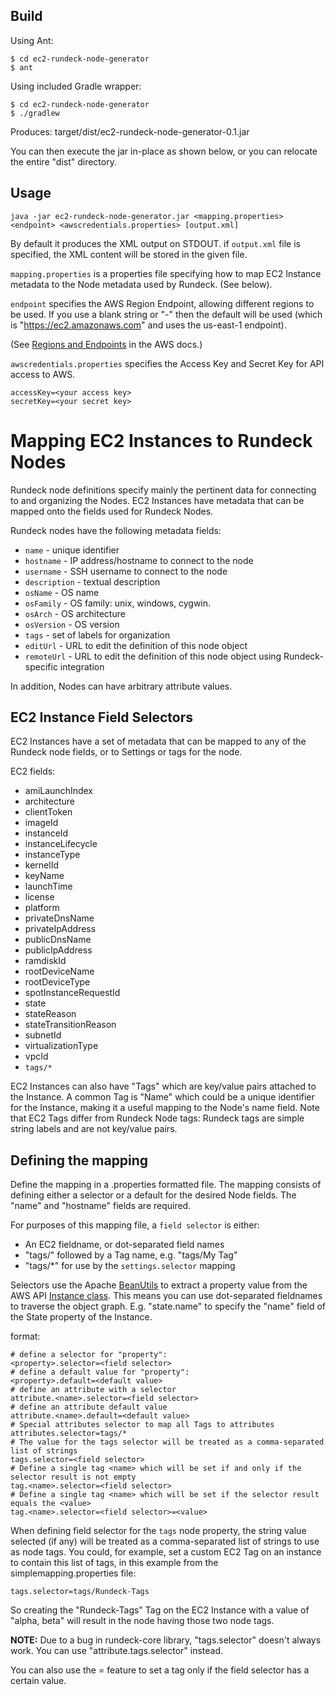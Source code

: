 Build
------

Using Ant:

    $ cd ec2-rundeck-node-generator
    $ ant

Using included Gradle wrapper:

    $ cd ec2-rundeck-node-generator
    $ ./gradlew
    
Produces: target/dist/ec2-rundeck-node-generator-0.1.jar

You can then execute the jar in-place as shown below, or you can relocate the entire "dist" directory.

Usage
--------

    java -jar ec2-rundeck-node-generator.jar <mapping.properties> <endpoint> <awscredentials.properties> [output.xml]

By default it produces the XML output on STDOUT.  if `output.xml` file is specified, the
XML content will be stored in the given file.

`mapping.properties` is a properties file specifying how to map EC2 Instance metadata to the Node metadata used by Rundeck.  (See below).

`endpoint` specifies the AWS Region Endpoint, allowing different regions to be used. If you
use a blank string or "-" then the default will be used (which is "https://ec2.amazonaws.com" and uses the us-east-1 endpoint).

(See [Regions and Endpoints](http://docs.amazonwebservices.com/general/latest/gr/index.html?rande.html) in the AWS docs.)

`awscredentials.properties` specifies the Access Key and Secret Key for API access to AWS.

    accessKey=<your access key>
    secretKey=<your secret key>

Mapping EC2 Instances to Rundeck Nodes
=================

Rundeck node definitions specify mainly the pertinent data for connecting to and organizing the Nodes.  EC2 Instances have metadata that can be mapped onto the fields used for Rundeck Nodes.

Rundeck nodes have the following metadata fields:

* `name` - unique identifier
* `hostname` - IP address/hostname to connect to the node
* `username` - SSH username to connect to the node
* `description` - textual description
* `osName` - OS name
* `osFamily` - OS family: unix, windows, cygwin.
* `osArch` - OS architecture
* `osVersion` - OS version
* `tags` - set of labels for organization
* `editUrl` - URL to edit the definition of this node object
* `remoteUrl` - URL to edit the definition of this node object using Rundeck-specific integration

In addition, Nodes can have arbitrary attribute values.

EC2 Instance Field Selectors
-----------------

EC2 Instances have a set of metadata that can be mapped to any of the Rundeck node fields, or to Settings or tags for the node.

EC2 fields:

* amiLaunchIndex
* architecture
* clientToken
* imageId
* instanceId
* instanceLifecycle
* instanceType
* kernelId
* keyName
* launchTime
* license
* platform
* privateDnsName
* privateIpAddress
* publicDnsName
* publicIpAddress
* ramdiskId
* rootDeviceName
* rootDeviceType
* spotInstanceRequestId
* state
* stateReason
* stateTransitionReason
* subnetId
* virtualizationType
* vpcId
* `tags/*`

EC2 Instances can also have "Tags" which are key/value pairs attached to the Instance.  A common Tag is "Name" which could be a unique identifier for the Instance, making it a useful mapping to the Node's name field.  Note that EC2 Tags differ from Rundeck Node tags: Rundeck tags are simple string labels and are not key/value pairs.

Defining the mapping
---------------

Define the mapping in a .properties formatted file.  The mapping consists of defining either a selector or a default for
the desired Node fields.  The "name" and "hostname" fields are required.

For purposes of this mapping file, a `field selector` is either:

* An EC2 fieldname, or dot-separated field names
* "tags/" followed by a Tag name, e.g. "tags/My Tag"
* "tags/*" for use by the `settings.selector` mapping

Selectors use the Apache [BeanUtils](http://commons.apache.org/beanutils/) to extract a property value from the AWS API
[Instance class](http://docs.amazonwebservices.com/AWSJavaSDK/latest/javadoc/com/amazonaws/services/ec2/model/Instance.html).
This means you can use dot-separated fieldnames to traverse the object graph.
E.g. "state.name" to specify the "name" field of the State property of the Instance.

format:

    # define a selector for "property":
    <property>.selector=<field selector>
    # define a default value for "property":
    <property>.default=<default value>
    # define an attribute with a selector
    attribute.<name>.selector=<field selector>
    # define an attribute default value
    attribute.<name>.default=<default value>
    # Special attributes selector to map all Tags to attributes
    attributes.selector=tags/*
    # The value for the tags selector will be treated as a comma-separated list of strings
    tags.selector=<field selector>
    # Define a single tag <name> which will be set if and only if the selector result is not empty
    tag.<name>.selector=<field selector>
    # Define a single tag <name> which will be set if the selector result equals the <value>
    tag.<name>.selector=<field selector>=<value>

When defining field selector for the `tags` node property, the string value selected (if any) will
be treated as a comma-separated list of strings to use as node tags.  You could, for example, set a custom EC2 Tag on
an instance to contain this list of tags, in this example from the simplemapping.properties file:

    tags.selector=tags/Rundeck-Tags

So creating the "Rundeck-Tags" Tag on the EC2 Instance with a value of "alpha, beta" will result in the node having
those two node tags.

**NOTE:** Due to a bug in rundeck-core library, "tags.selector" doesn't always work.  You can use "attribute.tags.selector" instead.

You can also use the <field selector>=<value> feature to set a tag only if the field selector has a certain value.
